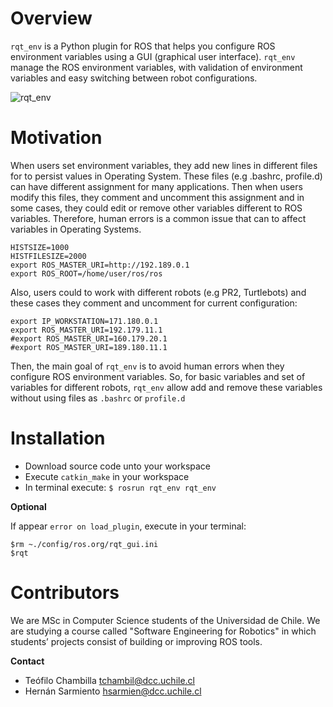 # Overview
`rqt_env` is a Python plugin for ROS that helps you configure ROS environment variables using a GUI (graphical user interface). `rqt_env` manage the ROS environment variables, with validation of environment variables and easy switching between robot configurations.

![rqt_env]({http://github.com/hsarmiento/rqt_env/screenshot.png)


# Motivation
When users set environment variables, they add new lines in different files for to persist values in Operating System. These files (e.g .bashrc, profile.d) can have different assignment for many applications. Then when users modify this files, they comment and uncomment this assignment and in some cases, they could edit or remove other variables different to ROS variables. Therefore, human errors is a common issue that can to affect variables in Operating Systems.
```
HISTSIZE=1000
HISTFILESIZE=2000
export ROS_MASTER_URI=http://192.189.0.1
export ROS_ROOT=/home/user/ros/ros
```

Also, users could to work with different robots (e.g PR2, Turtlebots) and these cases they comment and uncomment for current configuration:
```
export IP_WORKSTATION=171.180.0.1
export ROS_MASTER_URI=192.179.11.1
#export ROS_MASTER_URI=160.179.20.1
#export ROS_MASTER_URI=189.180.11.1
```

Then, the main goal of `rqt_env` is to avoid human errors when they configure ROS environment variables. So, for basic variables and set of variables for different robots, `rqt_env` allow add and remove these variables without using files as `.bashrc` or `profile.d`

# Installation

* Download source code unto your workspace
* Execute `catkin_make` in your workspace
* In terminal execute: `$ rosrun rqt_env rqt_env`

**Optional**

If appear `error on load_plugin`, execute in your terminal: 
```
$rm ~./config/ros.org/rqt_gui.ini
$rqt
```

# Contributors

We are MSc in Computer Science students of the Universidad de Chile. We are studying a course called "Software Engineering for Robotics" in which students’ projects consist of building or improving ROS tools.

**Contact**
* Teófilo Chambilla <tchambil@dcc.uchile.cl>
* Hernán Sarmiento <hsarmien@dcc.uchile.cl>

